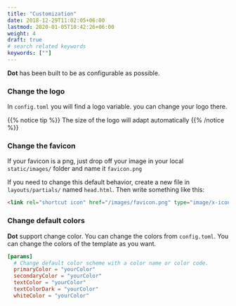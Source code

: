 ```yaml
---
title: "Customization"
date: 2018-12-29T11:02:05+06:00
lastmod: 2020-01-05T10:42:26+06:00
weight: 4
draft: true
# search related keywords
keywords: [""]
---
```


**Dot** has been built to be as configurable as possible.


### Change the logo

In `config.toml` you will find a logo variable. you can change your logo there.

{{% notice tip %}}
The size of the logo will adapt automatically
{{% /notice %}}

### Change the favicon

If your favicon is a png, just drop off your image in your local `static/images/` folder and name it `favicon.png`

If you need to change this default behavior, create a new file in `layouts/partials/` named `head.html`. Then write something like this:

```html
<link rel="shortcut icon" href="/images/favicon.png" type="image/x-icon" />
```

### Change default colors

**Dot** support change color. You can change the colors from `config.toml`. You can change the colors of the template as you want.


```toml
[params]
  # Change default color scheme with a color name or color code.
  primaryColor = "yourColor"
  secondaryColor = "yourColor"
  textColor = "yourColor"
  textColorDark = "yourColor"
  whiteColor = "yourColor"
```